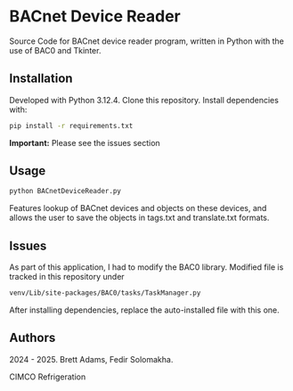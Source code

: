 # BACnet Device Reader

Source Code for BACnet device reader program, written in Python with the use of BAC0 and Tkinter.

## Installation

Developed with Python 3.12.4. Clone this repository. Install dependencies with:

```bash
pip install -r requirements.txt
```
**Important:** Please see the issues section

## Usage

```bash
python BACnetDeviceReader.py
```
Features lookup of BACnet devices and objects on these devices, and allows the user to save the objects in tags.txt and translate.txt formats.

## Issues
As part of this application, I had to modify the BAC0 library. Modified file is tracked in this repository under
```bash
venv/Lib/site-packages/BAC0/tasks/TaskManager.py
```
After installing dependencies, replace the auto-installed file with this one.

## Authors
2024 - 2025. Brett Adams, Fedir Solomakha.

CIMCO Refrigeration

